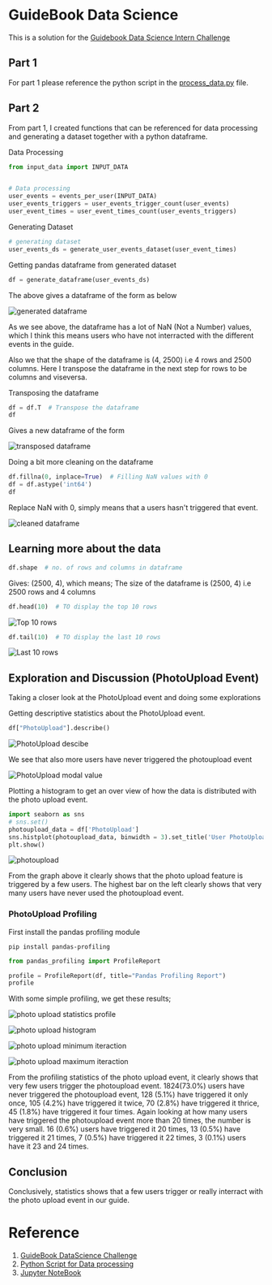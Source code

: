 # GuideBook Data Science

This is a solution for the [Guidebook Data Science Intern Challenge
](https://github.com/Guidebook/code-challenges/blob/master/data-science/data_science_intern_challenge.md)

## Part 1

For part 1 please reference the python script in the [process_data.py](https://github.com/PatrickCmd/GuideBook-Data-Science/blob/main/process_data.py) file.

## Part 2
From part 1, I created functions that can be referenced for data processing and generating a dataset together with  a python dataframe.

Data Processing

```python
from input_data import INPUT_DATA


# Data processing
user_events = events_per_user(INPUT_DATA)
user_events_triggers = user_events_trigger_count(user_events)
user_event_times = user_event_times_count(user_events_triggers)
```

Generating Dataset

```python
# generating dataset
user_events_ds = generate_user_events_dataset(user_event_times)
```

Getting pandas dataframe from generated dataset

```python
df = generate_dataframe(user_events_ds)
```

The above gives a dataframe of the form as below

![generated dataframe](images/generated_df.png)

As we see above, the dataframe has a lot of NaN (Not a Number) values, which I think this means users who have not interracted with the different events in the guide.

Also we that the shape of the dataframe is (4, 2500) i.e 4 rows and 2500 columns. Here I transpose the dataframe in the next step for rows to be columns and viseversa.

Transposing the dataframe
```python
df = df.T  # Transpose the dataframe
df
```

Gives a new dataframe of the form

![transposed dataframe](images/transposed_df.png)

Doing a bit more cleaning on the dataframe

```python
df.fillna(0, inplace=True)  # Filling NaN values with 0
df = df.astype('int64')
df
```

Replace NaN with 0, simply means that a users hasn't triggered that event.

![cleaned dataframe](images/cleaned_df.png)

## Learning more about the data

```python
df.shape  # no. of rows and columns in dataframe
```

Gives: (2500, 4), which means; The size of the dataframe is (2500, 4) i.e 2500 rows and 4 columns

```python
df.head(10)  # TO display the top 10 rows
```

![Top 10 rows](images/top_10_rows.png)

```python
df.tail(10)  # TO display the last 10 rows
```

![Last 10 rows](images/last_10_rows.png)

## Exploration and Discussion (PhotoUpload Event)

Taking a closer look at the PhotoUpload event and doing some explorations

Getting descriptive statistics about the PhotoUpload event.

```python
df["PhotoUpload"].describe()
```

![PhotoUpload descibe](images/photoupload_describe.png)

We see that also more users have never triggered the photoupload event

![PhotoUpload modal value](images/photoupload_mode.png)

Plotting a histogram to get an over view of how the data is distributed with the photo upload event.

```python
import seaborn as sns
# sns.set()
photoupload_data = df['PhotoUpload']
sns.histplot(photoupload_data, binwidth = 3).set_title('User PhotoUpload Event Triggers')
plt.show()
```

![photoupload](images/photoupload.jpg)

From the graph above it clearly shows that the photo upload feature is triggered by a few users. The highest bar on the left clearly shows that very many users have never used the
photoupload event.

### PhotoUpload Profiling

First install the pandas profiling module
```
pip install pandas-profiling
```

```python
from pandas_profiling import ProfileReport

profile = ProfileReport(df, title="Pandas Profiling Report")
profile
```

With some simple profiling, we get these results;

![photo upload statistics profile](images/profile_statistics.png)

![photo upload histogram](images/profile_histogram.png)

![photo upload minimum iteraction](images/profile_min_iteractions.png)

![photo upload maximum iteraction](images/profile_max_iteractions.png)

From the profiling statistics of the photo upload event, it clearly shows that very few users trigger the photoupload event. 1824(73.0%) users have never triggered the photoupload event, 128 (5.1%) have triggered it only once, 105 (4.2%) have triggered it twice, 70 (2.8%) have triggered it thrice, 45 (1.8%) have triggered it four times. Again looking at how many users have triggered the photoupload event more than 20 times, the number is very small. 16 (0.6%) users have triggered it 20 times, 13 (0.5%) have triggered it 21 times, 7 (0.5%) have triggered it 22 times, 3 (0.1%) users have it 23 and 24 times.

## Conclusion

Conclusively, statistics shows that a few users trigger or really interract with the photo upload event in our guide.


# Reference
1. [GuideBook DataScience Challenge](https://github.com/Guidebook/code-challenges/blob/master/data-science/data_science_intern_challenge.md)
2. [Python Script for Data processing](https://github.com/PatrickCmd/GuideBook-Data-Science/blob/main/process_data.py)
3. [Jupyter NoteBook](https://github.com/PatrickCmd/GuideBook-Data-Science/blob/main/Guide%20Book%20Data%20Science%20Refactor.ipynb)